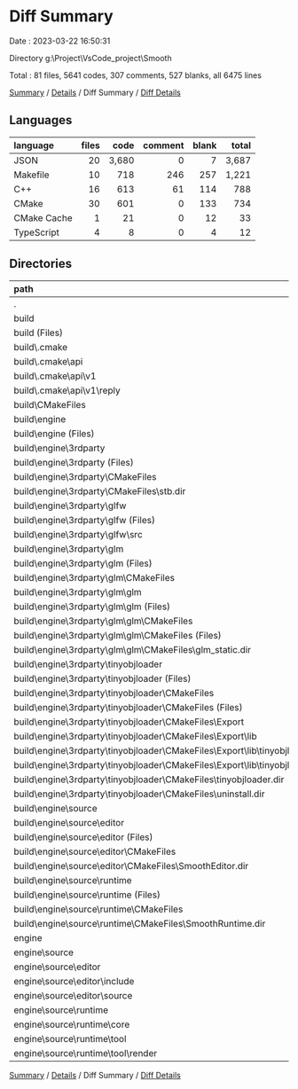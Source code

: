 # Diff Summary

Date : 2023-03-22 16:50:31

Directory g:\\Project\\VsCode_project\\Smooth

Total : 81 files,  5641 codes, 307 comments, 527 blanks, all 6475 lines

[Summary](results.md) / [Details](details.md) / Diff Summary / [Diff Details](diff-details.md)

## Languages
| language | files | code | comment | blank | total |
| :--- | ---: | ---: | ---: | ---: | ---: |
| JSON | 20 | 3,680 | 0 | 7 | 3,687 |
| Makefile | 10 | 718 | 246 | 257 | 1,221 |
| C++ | 16 | 613 | 61 | 114 | 788 |
| CMake | 30 | 601 | 0 | 133 | 734 |
| CMake Cache | 1 | 21 | 0 | 12 | 33 |
| TypeScript | 4 | 8 | 0 | 4 | 12 |

## Directories
| path | files | code | comment | blank | total |
| :--- | ---: | ---: | ---: | ---: | ---: |
| . | 81 | 5,641 | 307 | 527 | 6,475 |
| build | 65 | 5,028 | 246 | 413 | 5,687 |
| build (Files) | 3 | 119 | 24 | 32 | 175 |
| build\\.cmake | 19 | 3,645 | 0 | 7 | 3,652 |
| build\\.cmake\\api | 19 | 3,645 | 0 | 7 | 3,652 |
| build\\.cmake\\api\\v1 | 19 | 3,645 | 0 | 7 | 3,652 |
| build\\.cmake\\api\\v1\\reply | 19 | 3,645 | 0 | 7 | 3,652 |
| build\\CMakeFiles | 2 | 50 | 0 | 2 | 52 |
| build\\engine | 41 | 1,214 | 222 | 372 | 1,808 |
| build\\engine (Files) | 1 | 35 | 8 | 8 | 51 |
| build\\engine\\3rdparty | 35 | 1,002 | 183 | 318 | 1,503 |
| build\\engine\\3rdparty (Files) | 2 | 44 | 8 | 10 | 62 |
| build\\engine\\3rdparty\\CMakeFiles | 3 | 19 | 0 | 9 | 28 |
| build\\engine\\3rdparty\\CMakeFiles\\stb.dir | 3 | 19 | 0 | 9 | 28 |
| build\\engine\\3rdparty\\glfw | 2 | 70 | 16 | 16 | 102 |
| build\\engine\\3rdparty\\glfw (Files) | 1 | 35 | 8 | 8 | 51 |
| build\\engine\\3rdparty\\glfw\\src | 1 | 35 | 8 | 8 | 51 |
| build\\engine\\3rdparty\\glm | 12 | 357 | 102 | 139 | 598 |
| build\\engine\\3rdparty\\glm (Files) | 3 | 141 | 48 | 56 | 245 |
| build\\engine\\3rdparty\\glm\\CMakeFiles | 1 | 12 | 0 | 5 | 17 |
| build\\engine\\3rdparty\\glm\\glm | 8 | 204 | 54 | 78 | 336 |
| build\\engine\\3rdparty\\glm\\glm (Files) | 3 | 163 | 54 | 63 | 280 |
| build\\engine\\3rdparty\\glm\\glm\\CMakeFiles | 5 | 41 | 0 | 15 | 56 |
| build\\engine\\3rdparty\\glm\\glm\\CMakeFiles (Files) | 1 | 12 | 0 | 5 | 17 |
| build\\engine\\3rdparty\\glm\\glm\\CMakeFiles\\glm_static.dir | 4 | 29 | 0 | 10 | 39 |
| build\\engine\\3rdparty\\tinyobjloader | 16 | 512 | 57 | 144 | 713 |
| build\\engine\\3rdparty\\tinyobjloader (Files) | 6 | 352 | 57 | 102 | 511 |
| build\\engine\\3rdparty\\tinyobjloader\\CMakeFiles | 10 | 160 | 0 | 42 | 202 |
| build\\engine\\3rdparty\\tinyobjloader\\CMakeFiles (Files) | 1 | 12 | 0 | 5 | 17 |
| build\\engine\\3rdparty\\tinyobjloader\\CMakeFiles\\Export | 2 | 97 | 0 | 18 | 115 |
| build\\engine\\3rdparty\\tinyobjloader\\CMakeFiles\\Export\\lib | 2 | 97 | 0 | 18 | 115 |
| build\\engine\\3rdparty\\tinyobjloader\\CMakeFiles\\Export\\lib\\tinyobjloader | 2 | 97 | 0 | 18 | 115 |
| build\\engine\\3rdparty\\tinyobjloader\\CMakeFiles\\Export\\lib\\tinyobjloader\\cmake | 2 | 97 | 0 | 18 | 115 |
| build\\engine\\3rdparty\\tinyobjloader\\CMakeFiles\\tinyobjloader.dir | 4 | 29 | 0 | 10 | 39 |
| build\\engine\\3rdparty\\tinyobjloader\\CMakeFiles\\uninstall.dir | 3 | 22 | 0 | 9 | 31 |
| build\\engine\\source | 5 | 177 | 31 | 46 | 254 |
| build\\engine\\source\\editor | 2 | 36 | 8 | 8 | 52 |
| build\\engine\\source\\editor (Files) | 1 | 35 | 8 | 8 | 51 |
| build\\engine\\source\\editor\\CMakeFiles | 1 | 1 | 0 | 0 | 1 |
| build\\engine\\source\\editor\\CMakeFiles\\SmoothEditor.dir | 1 | 1 | 0 | 0 | 1 |
| build\\engine\\source\\runtime | 3 | 141 | 23 | 38 | 202 |
| build\\engine\\source\\runtime (Files) | 1 | 125 | 23 | 38 | 186 |
| build\\engine\\source\\runtime\\CMakeFiles | 2 | 16 | 0 | 0 | 16 |
| build\\engine\\source\\runtime\\CMakeFiles\\SmoothRuntime.dir | 2 | 16 | 0 | 0 | 16 |
| engine | 16 | 613 | 61 | 114 | 788 |
| engine\\source | 16 | 613 | 61 | 114 | 788 |
| engine\\source\\editor | 2 | 6 | 0 | 2 | 8 |
| engine\\source\\editor\\include | 1 | 5 | 0 | 3 | 8 |
| engine\\source\\editor\\source | 1 | 1 | 0 | -1 | 0 |
| engine\\source\\runtime | 14 | 607 | 61 | 112 | 780 |
| engine\\source\\runtime\\core | 1 | 5 | 0 | 1 | 6 |
| engine\\source\\runtime\\tool | 13 | 602 | 61 | 111 | 774 |
| engine\\source\\runtime\\tool\\render | 13 | 602 | 61 | 111 | 774 |

[Summary](results.md) / [Details](details.md) / Diff Summary / [Diff Details](diff-details.md)